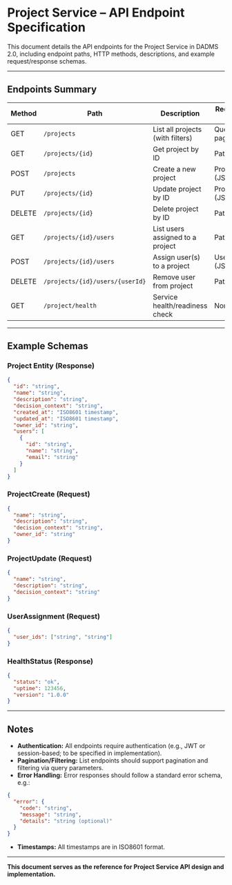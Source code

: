 # Project Service – API Endpoint Specification

This document details the API endpoints for the Project Service in DADMS 2.0, including endpoint paths, HTTP methods, descriptions, and example request/response schemas.

---

## Endpoints Summary

| Method | Path                              | Description                        | Request Body / Params         | Response Body                | Auth? |
|--------|-----------------------------------|------------------------------------|-------------------------------|------------------------------|-------|
| GET    | `/projects`                       | List all projects (with filters)   | Query: filters, pagination    | Array of Project             | Yes   |
| GET    | `/projects/{id}`                  | Get project by ID                  | Path: id                      | Project                      | Yes   |
| POST   | `/projects`                       | Create a new project               | ProjectCreate (JSON)          | Project                      | Yes   |
| PUT    | `/projects/{id}`                  | Update project by ID               | ProjectUpdate (JSON)          | Project                      | Yes   |
| DELETE | `/projects/{id}`                  | Delete project by ID               | Path: id                      | Success/Error                | Yes   |
| GET    | `/projects/{id}/users`            | List users assigned to a project   | Path: id                      | Array of User                | Yes   |
| POST   | `/projects/{id}/users`            | Assign user(s) to a project        | UserAssignment (JSON)         | Success/Error                | Yes   |
| DELETE | `/projects/{id}/users/{userId}`   | Remove user from project           | Path: id, userId              | Success/Error                | Yes   |
| GET    | `/project/health`    | Service health/readiness check              | None                          | HealthStatus (JSON)          | No    |

---

## Example Schemas

### Project Entity (Response)
```json
{
  "id": "string",
  "name": "string",
  "description": "string",
  "decision_context": "string",
  "created_at": "ISO8601 timestamp",
  "updated_at": "ISO8601 timestamp",
  "owner_id": "string",
  "users": [
    {
      "id": "string",
      "name": "string",
      "email": "string"
    }
  ]
}
```

### ProjectCreate (Request)
```json
{
  "name": "string",
  "description": "string",
  "decision_context": "string",
  "owner_id": "string"
}
```

### ProjectUpdate (Request)
```json
{
  "name": "string",
  "description": "string",
  "decision_context": "string"
}
```

### UserAssignment (Request)
```json
{
  "user_ids": ["string", "string"]
}
```

### HealthStatus (Response)
```json
{
  "status": "ok",
  "uptime": 123456,
  "version": "1.0.0"
}
```

---

## Notes
- **Authentication:** All endpoints require authentication (e.g., JWT or session-based; to be specified in implementation).
- **Pagination/Filtering:** List endpoints should support pagination and filtering via query parameters.
- **Error Handling:** Error responses should follow a standard error schema, e.g.:

```json
{
  "error": {
    "code": "string",
    "message": "string",
    "details": "string (optional)"
  }
}
```

- **Timestamps:** All timestamps are in ISO8601 format.

---

**This document serves as the reference for Project Service API design and implementation.** 